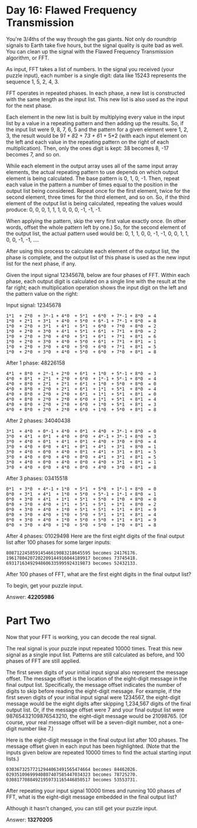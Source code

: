 # Day 16: Flawed Frequency Transmission
You're 3/4ths of the way through the gas giants. Not only do roundtrip signals to Earth take five hours, but the signal quality is quite bad as well. You can clean up the signal with the Flawed Frequency Transmission algorithm, or FFT.

As input, FFT takes a list of numbers. In the signal you received (your puzzle input), each number is a single digit: data like 15243 represents the sequence 1, 5, 2, 4, 3.

FFT operates in repeated phases. In each phase, a new list is constructed with the same length as the input list. This new list is also used as the input for the next phase.

Each element in the new list is built by multiplying every value in the input list by a value in a repeating pattern and then adding up the results. So, if the input list were 9, 8, 7, 6, 5 and the pattern for a given element were 1, 2, 3, the result would be 9*1 + 8*2 + 7*3 + 6*1 + 5*2 (with each input element on the left and each value in the repeating pattern on the right of each multiplication). Then, only the ones digit is kept: 38 becomes 8, -17 becomes 7, and so on.

While each element in the output array uses all of the same input array elements, the actual repeating pattern to use depends on which output element is being calculated. The base pattern is 0, 1, 0, -1. Then, repeat each value in the pattern a number of times equal to the position in the output list being considered. Repeat once for the first element, twice for the second element, three times for the third element, and so on. So, if the third element of the output list is being calculated, repeating the values would produce: 0, 0, 0, 1, 1, 1, 0, 0, 0, -1, -1, -1.

When applying the pattern, skip the very first value exactly once. (In other words, offset the whole pattern left by one.) So, for the second element of the output list, the actual pattern used would be: 0, 1, 1, 0, 0, -1, -1, 0, 0, 1, 1, 0, 0, -1, -1, ....

After using this process to calculate each element of the output list, the phase is complete, and the output list of this phase is used as the new input list for the next phase, if any.

Given the input signal 12345678, below are four phases of FFT. Within each phase, each output digit is calculated on a single line with the result at the far right; each multiplication operation shows the input digit on the left and the pattern value on the right:

Input signal: 12345678
```
1*1  + 2*0  + 3*-1 + 4*0  + 5*1  + 6*0  + 7*-1 + 8*0  = 4
1*0  + 2*1  + 3*1  + 4*0  + 5*0  + 6*-1 + 7*-1 + 8*0  = 8
1*0  + 2*0  + 3*1  + 4*1  + 5*1  + 6*0  + 7*0  + 8*0  = 2
1*0  + 2*0  + 3*0  + 4*1  + 5*1  + 6*1  + 7*1  + 8*0  = 2
1*0  + 2*0  + 3*0  + 4*0  + 5*1  + 6*1  + 7*1  + 8*1  = 6
1*0  + 2*0  + 3*0  + 4*0  + 5*0  + 6*1  + 7*1  + 8*1  = 1
1*0  + 2*0  + 3*0  + 4*0  + 5*0  + 6*0  + 7*1  + 8*1  = 5
1*0  + 2*0  + 3*0  + 4*0  + 5*0  + 6*0  + 7*0  + 8*1  = 8
```

After 1 phase: 48226158
```
4*1  + 8*0  + 2*-1 + 2*0  + 6*1  + 1*0  + 5*-1 + 8*0  = 3
4*0  + 8*1  + 2*1  + 2*0  + 6*0  + 1*-1 + 5*-1 + 8*0  = 4
4*0  + 8*0  + 2*1  + 2*1  + 6*1  + 1*0  + 5*0  + 8*0  = 0
4*0  + 8*0  + 2*0  + 2*1  + 6*1  + 1*1  + 5*1  + 8*0  = 4
4*0  + 8*0  + 2*0  + 2*0  + 6*1  + 1*1  + 5*1  + 8*1  = 0
4*0  + 8*0  + 2*0  + 2*0  + 6*0  + 1*1  + 5*1  + 8*1  = 4
4*0  + 8*0  + 2*0  + 2*0  + 6*0  + 1*0  + 5*1  + 8*1  = 3
4*0  + 8*0  + 2*0  + 2*0  + 6*0  + 1*0  + 5*0  + 8*1  = 8
```

After 2 phases: 34040438
```
3*1  + 4*0  + 0*-1 + 4*0  + 0*1  + 4*0  + 3*-1 + 8*0  = 0
3*0  + 4*1  + 0*1  + 4*0  + 0*0  + 4*-1 + 3*-1 + 8*0  = 3
3*0  + 4*0  + 0*1  + 4*1  + 0*1  + 4*0  + 3*0  + 8*0  = 4
3*0  + 4*0  + 0*0  + 4*1  + 0*1  + 4*1  + 3*1  + 8*0  = 1
3*0  + 4*0  + 0*0  + 4*0  + 0*1  + 4*1  + 3*1  + 8*1  = 5
3*0  + 4*0  + 0*0  + 4*0  + 0*0  + 4*1  + 3*1  + 8*1  = 5
3*0  + 4*0  + 0*0  + 4*0  + 0*0  + 4*0  + 3*1  + 8*1  = 1
3*0  + 4*0  + 0*0  + 4*0  + 0*0  + 4*0  + 3*0  + 8*1  = 8
```

After 3 phases: 03415518
```
0*1  + 3*0  + 4*-1 + 1*0  + 5*1  + 5*0  + 1*-1 + 8*0  = 0
0*0  + 3*1  + 4*1  + 1*0  + 5*0  + 5*-1 + 1*-1 + 8*0  = 1
0*0  + 3*0  + 4*1  + 1*1  + 5*1  + 5*0  + 1*0  + 8*0  = 0
0*0  + 3*0  + 4*0  + 1*1  + 5*1  + 5*1  + 1*1  + 8*0  = 2
0*0  + 3*0  + 4*0  + 1*0  + 5*1  + 5*1  + 1*1  + 8*1  = 9
0*0  + 3*0  + 4*0  + 1*0  + 5*0  + 5*1  + 1*1  + 8*1  = 4
0*0  + 3*0  + 4*0  + 1*0  + 5*0  + 5*0  + 1*1  + 8*1  = 9
0*0  + 3*0  + 4*0  + 1*0  + 5*0  + 5*0  + 1*0  + 8*1  = 8
```

After 4 phases: 01029498
Here are the first eight digits of the final output list after 100 phases for some larger inputs:
```
80871224585914546619083218645595 becomes 24176176.
19617804207202209144916044189917 becomes 73745418.
69317163492948606335995924319873 becomes 52432133.
```
After 100 phases of FFT, what are the first eight digits in the final output list?

To begin, get your puzzle input.

Answer: **42205986**

# Part Two
Now that your FFT is working, you can decode the real signal.

The real signal is your puzzle input repeated 10000 times. Treat this new signal as a single input list. Patterns are still calculated as before, and 100 phases of FFT are still applied.

The first seven digits of your initial input signal also represent the message offset. The message offset is the location of the eight-digit message in the final output list. Specifically, the message offset indicates the number of digits to skip before reading the eight-digit message. For example, if the first seven digits of your initial input signal were 1234567, the eight-digit message would be the eight digits after skipping 1,234,567 digits of the final output list. Or, if the message offset were 7 and your final output list were 98765432109876543210, the eight-digit message would be 21098765. (Of course, your real message offset will be a seven-digit number, not a one-digit number like 7.)

Here is the eight-digit message in the final output list after 100 phases. The message offset given in each input has been highlighted. (Note that the inputs given below are repeated 10000 times to find the actual starting input lists.)
```
03036732577212944063491565474664 becomes 84462026.
02935109699940807407585447034323 becomes 78725270.
03081770884921959731165446850517 becomes 53553731.
```
After repeating your input signal 10000 times and running 100 phases of FFT, what is the eight-digit message embedded in the final output list?

Although it hasn't changed, you can still get your puzzle input.

Answer: **13270205**
